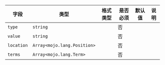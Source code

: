 | 字段 | 类型 | 格式类型 | 是否必须 | 默认值 | 说明 |
|---|---|---|---|---|---|
| `type` | `string` |  | 否 |  |
| `value` | `string` |  | 否 |  |
| `location` | `Array<mojo.lang.Position>` |  | 否 |  |
| `terms` | `Array<mojo.lang.Term>` |  | 否 |  |
